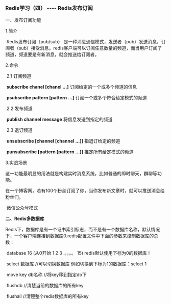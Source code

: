 ### Redis学习（四） ---- Redis发布订阅

一、发布订阅功能

1.简介

​      Redis发布订阅（pub/sub） 是一种消息通信模式，发送者（pub）发送消息，订阅者（sub）接受消息。redis客户端可以订阅任意数量的频道，而当用户订阅了频道，频道要是有新消息，就会推送给订阅者。

2.命令

​       2.1 订阅频道

​              **subscribe chanel [chanel ...]**                          订阅给定的一个或多个频道的信息

​              **psubscribe pattern [pattern ...]**                     订阅一个或多个符合给定模式的频道

​       2.2 发布频道

​               **publish channel message**                               将信息发送到指定的频道

​        2.3 退订频道

​               **unsubscribe [channel [channel ...]]**                 指退订给定的频道

​               **punsubscribe [pattern [pattern ...]]**                   推定所有给定模式的频道

3.实战场景

​                这一功能最明显的用法就是构建实时消息系统，比如普通的即时聊天，群聊等功能。

​                在一个博客网，若有100个粉丝订阅了你，当你发布新文章时，就可以推送消息给粉丝们。

​                微信公众号模式



**二、Redis多数据库**

​       Redis下，数据库是有一个证书索引标志，而不是有一个数据库名称，默认情况下，一个客户端连接到数据库0.redis配置文件中下面的参数来控制数据库的总数：

​                database 16     (从0开始 1 2 3 .。。。。 15)     redis默认使用下标为0的数据库！

​        select  数据库                                 //可以切换数据库  例如切换到下标为1的数据库：select 1

​        move key  db名称                           //将key移到指定db下

​        flushdb                                            //清楚当前的数据库的所有key

​        flushall                                             //清楚整个redis数据库的所有key